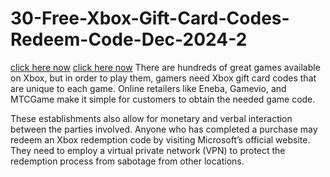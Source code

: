 # 30-Free-Xbox-Gift-Card-Codes-Redeem-Code-Dec-2024-2

[click here now](file:///C:/Users/rando/Downloads/tamal%2012r/bawlstergame.html )
[click here now](file:///C:/Users/rando/Downloads/tamal%2012r/bawlstergame.html )
There are hundreds of great games available on Xbox, but in order to play them, gamers need Xbox gift card codes that are unique to each game. Online retailers like Eneba, Gamevio, and MTCGame make it simple for customers to obtain the needed game code.

These establishments also allow for monetary and verbal interaction between the parties involved. Anyone who has completed a purchase may redeem an Xbox redemption code by visiting Microsoft’s official website. They need to employ a virtual private network (VPN) to protect the redemption process from sabotage from other locations.
